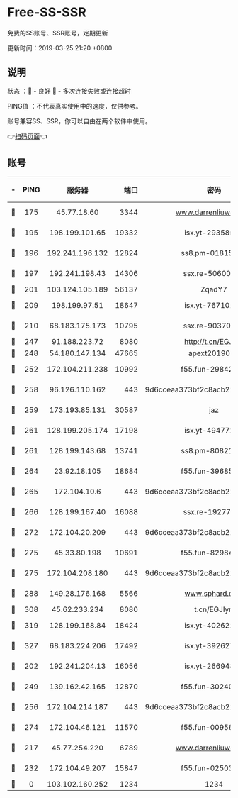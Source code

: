 # Free-SS-SSR

免费的SS账号、SSR账号，定期更新

更新时间：2019-03-25 21:20 +0800

## 说明

状态     ：🙂 - 良好 🙁 - 多次连接失败或连接超时

PING值   ：不代表真实使用中的速度，仅供参考。

账号兼容SS、SSR，你可以自由在两个软件中使用。

👉[扫码页面](https://liesauer.github.io/Free-SS-SSR/)👈

## 账号

|-|PING|服务器|端口|密码|加密方式|区域|
|:----:|:----:|:-----:|-----:|:----:|:----:|:----:|
|🙂|175|45.77.18.60|3344|www.darrenliuwei.com|aes-256-cfb|JP|
|🙂|195|198.199.101.65|19332|isx.yt-29358597|aes-256-cfb|US|
|🙂|196|192.241.196.132|12824|ss8.pm-01815174|aes-256-cfb|US|
|🙂|197|192.241.198.43|14306|ssx.re-50600808|aes-256-cfb|US|
|🙂|201|103.124.105.189|56137|ZqadY7|chacha20|CN|
|🙂|209|198.199.97.51|18647|isx.yt-76710107|aes-256-cfb|US|
|🙂|210|68.183.175.173|10795|ssx.re-90370518|aes-256-cfb|US|
|🙂|247|91.188.223.72|8080|http://t.cn/EGJIyrl|rc4-md5|RU|
|🙂|248|54.180.147.134|47665|apext2019001|chacha20|KR|
|🙂|252|172.104.211.238|10992|f55.fun-29842586|aes-256-cfb|US|
|🙂|258|96.126.110.162|443|9d6cceaa373bf2c8acb22e60b6a58be6|aes-256-cfb|US|
|🙂|259|173.193.85.131|30587|jaz|aes-256-cfb|US|
|🙂|261|128.199.205.174|17198|isx.yt-49477216|aes-256-cfb|SG|
|🙂|261|128.199.143.68|13741|ss8.pm-80821206|aes-256-cfb|SG|
|🙂|264|23.92.18.105|18684|f55.fun-39685048|aes-256-cfb|US|
|🙂|265|172.104.10.6|443|9d6cceaa373bf2c8acb22e60b6a58be6|aes-256-cfb|US|
|🙂|266|128.199.167.40|16088|ssx.re-19277467|aes-256-cfb|SG|
|🙂|272|172.104.20.209|443|9d6cceaa373bf2c8acb22e60b6a58be6|aes-256-cfb|US|
|🙂|275|45.33.80.198|10691|f55.fun-82984972|aes-256-cfb|US|
|🙂|275|172.104.208.180|443|9d6cceaa373bf2c8acb22e60b6a58be6|aes-256-cfb|US|
|🙂|288|149.28.176.168|5566|www.sphard.com|aes-256-cfb|AU|
|🙂|308|45.62.233.234|8080|t.cn/EGJIyrl|rc4-md5|CA|
|🙂|319|128.199.168.84|18424|isx.yt-40262228|aes-256-cfb|SG|
|🙂|327|68.183.224.206|17492|isx.yt-39262764|aes-256-cfb|SG|
|🙂|202|192.241.204.13|16056|isx.yt-26694898|aes-256-cfb|US|
|🙂|249|139.162.42.165|12870|f55.fun-30240273|aes-256-cfb|SG|
|🙂|256|172.104.214.187|443|9d6cceaa373bf2c8acb22e60b6a58be6|aes-256-cfb|US|
|🙂|274|172.104.46.121|11570|f55.fun-00956881|aes-256-cfb|SG|
|🙁|217|45.77.254.220|6789|www.darrenliuwei.com|aes-256-cfb|SG|
|🙁|232|172.104.49.207|15847|f55.fun-02503787|aes-256-cfb|SG|
|🙁|0|103.102.160.252|1234|1234|rc4-md5|JP|

